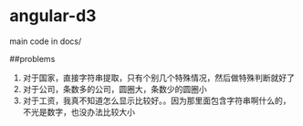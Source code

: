 angular-d3 
===========================================

main code in docs/



##problems

1. 对于国家，直接字符串提取，只有个别几个特殊情况，然后做特殊判断就好了
2. 对于公司，条数多的公司，圆圈大，条数少的圆圈小
3. 对于工资，我真不知道怎么显示比较好。。因为那里面包含字符串啊什么的，不光是数字，也没办法比较大小
